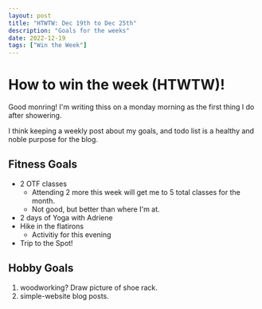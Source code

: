 ```yaml
---
layout: post
title: "HTWTW: Dec 19th to Dec 25th"
description: "Goals for the weeks"
date: 2022-12-19
tags: ["Win the Week"]
---
```


# How to win the week (HTWTW)!

Good monring! I'm writing thiss on a monday morning as the first thing I do after showering.

I think keeping a weekly post about my goals, and todo list is a healthy and 
noble purpose for the blog.

## Fitness Goals
 - 2 OTF classes
    - Attending 2 more this week will get me to 5 total classes for the month.
    - Not good, but better than where I'm at.
 - 2 days of Yoga with Adriene
 - Hike in the flatirons
    -  Activitiy for this evening
 - Trip to the Spot!


## Hobby Goals
 1. woodworking? Draw picture of shoe rack.
 1. simple-website blog posts.

